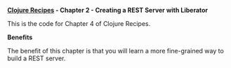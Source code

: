 **[Clojure Recipes](https://github.com/juliangamble/clojure-recipes) - Chapter 2 - Creating a REST Server with Liberator**

This is the code for Chapter 4 of Clojure Recipes. 

**Benefits**

The benefit of this chapter is that you will learn a more fine-grained way to build a REST server.

